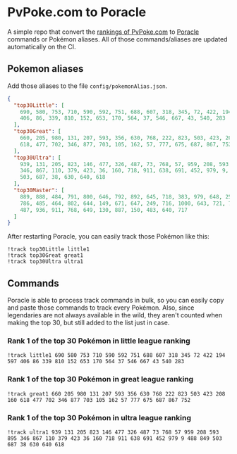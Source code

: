 # PvPoke.com to Poracle
A simple repo that convert the [rankings of PvPoke.com](https://pvpoke.com/rankings/) to [Poracle](https://github.com/KartulUdus/PoracleJS) commands or Pokémon aliases. 
All of those commands/aliases are updated automatically on the CI.

## Pokemon aliases
Add those aliases to the file `config/pokemonAlias.json`. 

<!-- aliases-start -->
```json
{
  "top30Little": [
    690, 580, 753, 710, 590, 592, 751, 688, 607, 318, 345, 72, 422, 194, 597,
    406, 86, 339, 810, 152, 653, 170, 564, 37, 546, 667, 43, 540, 283
  ],
  "top30Great": [
    660, 205, 980, 131, 207, 593, 356, 630, 768, 222, 823, 503, 423, 208, 160,
    618, 477, 702, 346, 877, 703, 105, 162, 57, 777, 675, 687, 867, 752
  ],
  "top30Ultra": [
    939, 131, 205, 823, 146, 477, 326, 487, 73, 768, 57, 959, 208, 593, 895,
    346, 867, 110, 379, 423, 36, 160, 718, 911, 638, 691, 452, 979, 9, 488, 849,
    503, 687, 38, 630, 640, 618
  ],
  "top30Master": [
    889, 888, 484, 791, 800, 646, 792, 892, 645, 718, 383, 979, 648, 250, 376,
    786, 485, 464, 802, 644, 149, 671, 647, 249, 716, 1000, 643, 721, 787, 809,
    487, 936, 911, 768, 649, 130, 887, 150, 483, 640, 717
  ]
}
```
<!-- aliases-end -->

After restarting Poracle, you can easily track those Pokémon like this:
```shell
!track top30Little little1
!track top30Great great1
!track top30Ultra ultra1
```

## Commands
Poracle is able to process track commands in bulk, so you can easily copy and paste those commands to track every Pokémon. 
Also, since legendaries are not always available in the wild, they aren't counted when making the top 30, but still added to the list just in case.

### Rank 1 of the top 30 Pokémon in little league ranking
<!-- top30little-start -->
```
!track little1 690 580 753 710 590 592 751 688 607 318 345 72 422 194 597 406 86 339 810 152 653 170 564 37 546 667 43 540 283
```
<!-- top30little-end -->

### Rank 1 of the top 30 Pokémon in great league ranking
<!-- top30great-start -->
```
!track great1 660 205 980 131 207 593 356 630 768 222 823 503 423 208 160 618 477 702 346 877 703 105 162 57 777 675 687 867 752
```
<!-- top30great-end -->

### Rank 1 of the top 30 Pokémon in ultra league ranking
<!-- top30ultra-start -->
```
!track ultra1 939 131 205 823 146 477 326 487 73 768 57 959 208 593 895 346 867 110 379 423 36 160 718 911 638 691 452 979 9 488 849 503 687 38 630 640 618
```
<!-- top30ultra-end -->
